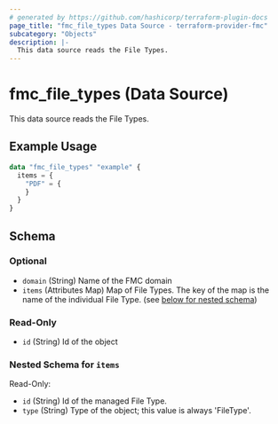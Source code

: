 ```yaml
---
# generated by https://github.com/hashicorp/terraform-plugin-docs
page_title: "fmc_file_types Data Source - terraform-provider-fmc"
subcategory: "Objects"
description: |-
  This data source reads the File Types.
---
```


# fmc_file_types (Data Source)

This data source reads the File Types.

## Example Usage

```terraform
data "fmc_file_types" "example" {
  items = {
    "PDF" = {
    }
  }
}
```

<!-- schema generated by tfplugindocs -->
## Schema

### Optional

- `domain` (String) Name of the FMC domain
- `items` (Attributes Map) Map of File Types. The key of the map is the name of the individual File Type. (see [below for nested schema](#nestedatt--items))

### Read-Only

- `id` (String) Id of the object

<a id="nestedatt--items"></a>
### Nested Schema for `items`

Read-Only:

- `id` (String) Id of the managed File Type.
- `type` (String) Type of the object; this value is always 'FileType'.
